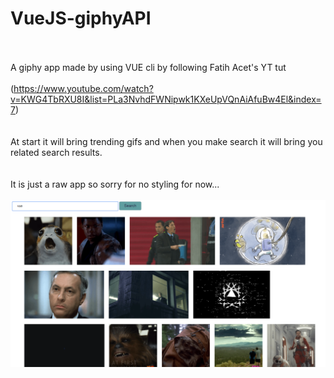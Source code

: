 # VueJS-giphyAPI

<br><br>
A giphy app made by using VUE cli by following Fatih Acet's YT tut 
<br><br>
(https://www.youtube.com/watch?v=KWG4TbRXU8I&list=PLa3NvhdFWNipwk1KXeUpVQnAiAfuBw4El&index=7)
<br><br>  
At start it will bring trending gifs and when you make search it will bring you related search results.
<br><br>  
It is just a raw app so sorry for no styling for now...
<br><br> 
![alt text](https://raw.githubusercontent.com/mustafaeker/VueJS-giphyAPI/master/giphyAPP.png)


